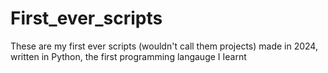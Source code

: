 # First_ever_scripts
These are my first ever scripts (wouldn't call them projects) made in 2024, written in Python, the first programming langauge I Iearnt
